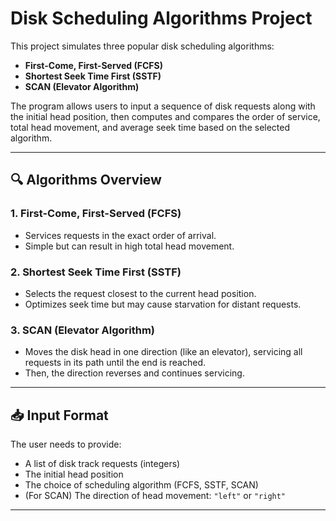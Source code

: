 # Disk Scheduling Algorithms Project

This project simulates three popular disk scheduling algorithms:

- **First-Come, First-Served (FCFS)**
- **Shortest Seek Time First (SSTF)**
- **SCAN (Elevator Algorithm)**

The program allows users to input a sequence of disk requests along with the initial head position, then computes and compares the order of service, total head movement, and average seek time based on the selected algorithm.

---

## 🔍 Algorithms Overview

### 1. First-Come, First-Served (FCFS)

- Services requests in the exact order of arrival.
- Simple but can result in high total head movement.

### 2. Shortest Seek Time First (SSTF)

- Selects the request closest to the current head position.
- Optimizes seek time but may cause starvation for distant requests.

### 3. SCAN (Elevator Algorithm)

- Moves the disk head in one direction (like an elevator), servicing all requests in its path until the end is reached.
- Then, the direction reverses and continues servicing.

---

## 📥 Input Format

The user needs to provide:

- A list of disk track requests (integers)
- The initial head position
- The choice of scheduling algorithm (FCFS, SSTF, SCAN)
- (For SCAN) The direction of head movement: `"left"` or `"right"`

---
